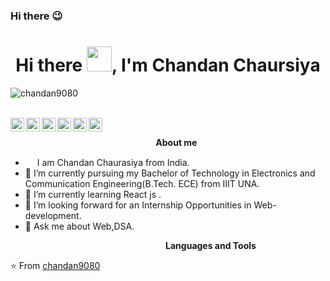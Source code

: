 ### Hi there 😉


<h1 align="center">Hi there <img src="https://github.com/sudnyeshtalekar/sudnyeshtalekar/blob/master/Assets/Hi.gif" width="40px">, I'm Chandan Chaursiya </h1>
<p align="left"> <img src="https://komarev.com/ghpvc/?username=chandan9080" alt="chandan9080" /> </p>
<br />
<a href="https://twitter.com/chandan3100">
  <img align="left" alt="Chandan's Twitter" width="22px" src="https://img.icons8.com/color/48/000000/twitter.png"/>
</a>
<a href="https://www.linkedin.com/in/chandanchaurasia31/">
  <img align="left" alt="Chandan's Linkedin" width="22px" src="https://img.icons8.com/color/48/000000/linkedin.png" />
</a>
<a href="https://github.com/chandan9080">
  <img align="left" alt="Chandan's Github" width="22px" src="https://img.icons8.com/color/48/000000/github--v3.png" />
</a>
<a href="https://www.instagram.com/ch_anda_n/">
  <img align="left" alt="Chandan's Instagram" width="22px" src="https://img.icons8.com/fluency/48/000000/instagram-new.png" />
</a>
<a href="https://leetcode.com/ChanBuzz/">
  <img align="left" alt="Chandan's LeetCode" width="22px" src="https://img.icons8.com/external-tal-revivo-shadow-tal-revivo/48/000000/external-level-up-your-coding-skills-and-quickly-land-a-job-logo-shadow-tal-revivo.png"/>
</a>
<a href="https://www.codechef.com/users/chandan31">
  <img align="left" alt="Chandan's Instagram" width="22px" src="https://img.icons8.com/fluency/48/000000/codechef.png" />
</a>
<br />



&nbsp;&nbsp;&nbsp;&nbsp;&nbsp;&nbsp;&nbsp;&nbsp;&nbsp;&nbsp;&nbsp;&nbsp;&nbsp;&nbsp;&nbsp;&nbsp;&nbsp;&nbsp;&nbsp;&nbsp;&nbsp;&nbsp;&nbsp;&nbsp;&nbsp;&nbsp;&nbsp;&nbsp;&nbsp;&nbsp;&nbsp;&nbsp;&nbsp;&nbsp;&nbsp;&nbsp;&nbsp;&nbsp;&nbsp;&nbsp;&nbsp;&nbsp;&nbsp;&nbsp;&nbsp;&nbsp;&nbsp;&nbsp;&nbsp;&nbsp;&nbsp;&nbsp;&nbsp;&nbsp;&nbsp;&nbsp;&nbsp;&nbsp;&nbsp;<b>About me</b> <br>
- <img src ="https://s3.amazonaws.com/pix.iemoji.com/images/emoji/apple/ios-12/256/boy-light-skin-tone.png" height= 15px width = 15px> I am Chandan Chaurasiya from India.
- 🔭 I’m currently pursuing my Bachelor of Technology in Electronics and Communication Engineering(B.Tech. ECE) from IIIT UNA.
- 🌱 I’m currently learning React js .
- 👯 I’m looking forward for an Internship Opportunities in Web-development.
- 💬 Ask me about Web,DSA.

&nbsp;&nbsp;&nbsp;&nbsp;&nbsp;&nbsp;&nbsp;&nbsp;&nbsp;&nbsp;&nbsp;&nbsp;&nbsp;&nbsp;&nbsp;&nbsp;&nbsp;&nbsp;&nbsp;&nbsp;&nbsp;&nbsp;&nbsp;&nbsp;&nbsp;&nbsp;&nbsp;&nbsp;&nbsp;&nbsp;&nbsp;&nbsp;&nbsp;&nbsp;&nbsp;&nbsp;&nbsp;&nbsp;&nbsp;&nbsp;&nbsp;&nbsp;&nbsp;&nbsp;&nbsp;&nbsp;&nbsp;&nbsp;&nbsp;&nbsp;&nbsp;&nbsp;&nbsp;&nbsp;&nbsp;&nbsp;&nbsp;&nbsp;&nbsp;&nbsp;&nbsp;&nbsp;&nbsp;<b>Languages and Tools</b> <br>

⭐️ From [chandan9080](https://github.com/chandan9080)
